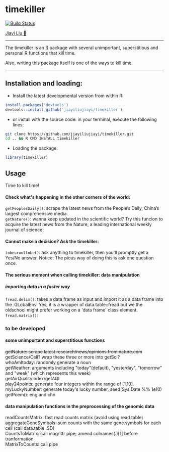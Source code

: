 # timekiller
[![Build Status](https://travis-ci.org/jiayiliujiayi/timekiller.svg?branch=master)](https://travis-ci.org/jiayiliujiayi/timekiller)
  
[Jiayi Liu :pig:](https://jiayiliu.me)
  
---
The timekiller is an [R](https://www.r-project.org) package with several unimportant, superstitious and personal R functions that kill time. 

Also, writing this package itself is one of the ways to kill time.  

---

Installation and loading:  
------------------------
-   Install the latest developmental version from within R:  
```r
install.packages('devtools')
devtools::install_github('jiayiliujiayi/timekiller')
```  
-   or install with the source code: in your terminal, execute the following lines:    
```bash
git clone https://github.com/jiayiliujiayi/timekiller.git 
cd .. && R CMD INSTALL timekiller
```
-   Loading the package:  
```r
library(timekiller)
```
Usage  
------------------------
Time to kill time!  
#### Check what's happening in the other corners of the world:  
`getPeoplesDaily()`:  scrape the latest news from the People’s Daily, China’s largest comprehensive media.  
`getNature()`: wanna keep updated in the scientific world? Try this funcion to acquire the latest news from the Nature, a leading international weekly journal of science!  
#### Cannot make a decision? Ask the timekiller:  
`tobeornottobe()`:  ask anything to timekiller, then you'll promptly get a Yes/No answer.  Notice: The pious way of doing this is ask one question once.  
#### The serious moment when calling timekiller: __data manipulation__  
##### importing data in a faster way  
`fread.delim()`: takes a data frame as input and import it as a data frame into the .GLobalEnv.  Yes, it is a wrapper of data.table::fread but we the oldschool might prefer working on a 'data frame' class element.  
`fread.matrix()`:
  
  
  
### to be developed  
#### some unimportant and superstitious functions
~~getNature: scrape latest research/news/opinions from nature.com~~  
getScience/Cell? wrap these three or more into getSci?  
whoAmItoday: randomly generate a noun  
getWeather: arguments including "today"(default), "yesterday", "tomorrow" and "week" (which represents this week)  
getAirQualityIndex/getAQI  
play24points: generate four integers within the range of [1,10].  
myLuckyNumber: generate today's lucky number, seed(Sys.Date %% 1e10)  
getPoem(): eng and chn
#### data manipulation functions in the preprocessing of the genomic data  
readCountsMatrix: fast read counts matrix (avoid using read.table)  
aggregateGeneSymbols: sum counts with the same gene.symbols for each cell (call data.table .SD)  
CountsToMatrix: call magrittr pipe; amend colnames(.)[1] before tranformation  
MatrixToCounts: call pipe
